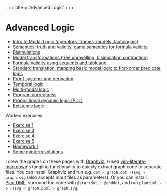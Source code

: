 +++
title = 'Advanced Logic'
+++
# Advanced Logic
- [Intro to Modal Logic (operators, frames, models, tautologies)](intro-to-modal-logic-operators-frames-models-tautologies/)
- [Semantics: truth and validity, game semantics for formula validity](semantics-truth-and-validity-game-semantics-for-formula-validity/)
- [Bisimulations](bisimulations/)
- [Model transformations (tree unravelling, bisimulation contraction)](model-transformations-tree-unravelling-bisimulation-contraction/)
- [Formula validity using sequents and tableaux](formula-validity-using-sequents-and-tableaux/)
- [Standard translation: mapping basic modal logic to first-order predicate logic](standard-translation-mapping-basic-modal-logic-to-first-order-predicate-logic/)
- [Proof systems and derivation](proof-systems-and-derivation/)
- [Temporal logic](temporal-logic/)
- [Multi-modal logic](multi-modal-logic/)
- [Program correctness](program-correctness/)
- [Propositional dynamic logic (PDL)](propositional-dynamic-logic-pdl/)
- [Epistemic logic](epistemic-logic/)

Worked exercises:

- [Exercise 1](exercise-1/)
- [Exercise 3](exercise-3/)
- [Exercise 4](exercise-4/)
- [Exercise 5](exercise-5/)
- [Homework 1](homework-1/)
- [Some midterm solutions](some-midterm-solutions/)

I drew the graphs on these pages with [Graphviz](https://graphviz.org/), I used [vim-literate-markdown](https://github.com/thezeroalpha/vim-literate-markdown)'s tangling functionality to quickly extract graph code to separate files.
You can install Graphviz and run e.g. `dot < graph.dot -Tsvg > graph.svg` (also accepts input files as parameters).
Or you can install [PlantUML](https://plantuml.com/), surround the code with `@startdot...@enddot`, and run `plantuml -p -Tsvg < graph.puml > graph.svg`.
